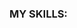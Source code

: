 ### MY SKILLS:
<img src="https://img.shields.io/badge/-PYTHON-aqua?style=for-the-badge&logo=Python" alt=""> <img src="https://img.shields.io/badge/-Django-green?style=for-the-badge&logo=django" alt="">
<img src="https://img.shields.io/badge/-postgresql-gold?style=for-the-badge&logo=postgresql" alt="">
<img src="https://img.shields.io/badge/-html-black?style=for-the-badge&logo=html5" alt="">
<img src="https://img.shields.io/badge/-css-black?style=for-the-badge&logo=css3" alt="">
<img src="https://img.shields.io/badge/-javascript-critical?style=for-the-badge&logo=javascript" alt="">
<img src="https://img.shields.io/badge/-javascript-critical?style=for-the-badge&logo=react" alt="">
